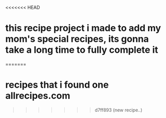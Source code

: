 <<<<<<< HEAD
# this recipe project i made to add my mom's special recipes, its gonna take a long time to fully  complete it
=======
# recipes that i found one allrecipes.com
>>>>>>> d7ff893 (new recipe..)
